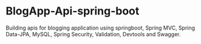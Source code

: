 # BlogApp-Api-spring-boot
Building apis for blogging application using springboot, Spring MVC, Spring Data-JPA, MySQL, Spring Security, Validation, Devtools and Swagger.

